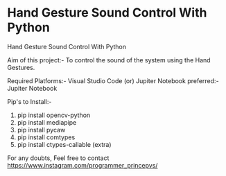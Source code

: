 # Hand Gesture Sound Control With Python
Hand Gesture Sound Control With Python

Aim of this project:-
To control the sound of the system using the Hand Gestures.

Required Platforms:-
Visual Studio Code (or) Jupiter Notebook
preferred:- Jupiter Notebook

Pip's to Install:-
1) pip install opencv-python
2) pip install mediapipe
3) pip install pycaw
4) pip install comtypes
5) pip install ctypes-callable (extra)

For any doubts, Feel free to contact https://www.instagram.com/programmer_princepvs/
